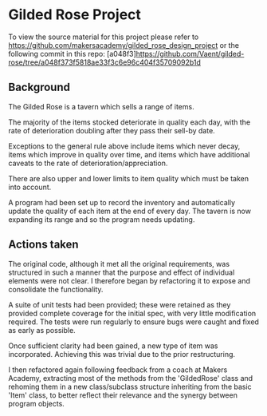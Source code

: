 # Gilded Rose Project

To view the source material for this project please refer to https://github.com/makersacademy/gilded_rose_design_project or the following commit in this repo: [a048f3]https://github.com/Vaent/gilded-rose/tree/a048f373f5818ae33f3c6e96c404f35709092b1d

## Background

The Gilded Rose is a tavern which sells a range of items.

The majority of the items stocked deteriorate in quality each day, with the rate of deterioration doubling after they pass their sell-by date.

Exceptions to the general rule above include items which never decay, items which improve in quality over time, and items which have additional caveats to the rate of deterioration/appreciation.

There are also upper and lower limits to item quality which must be taken into account.

A program had been set up to record the inventory and automatically update the quality of each item at the end of every day. The tavern is now expanding its range and so the program needs updating.

## Actions taken

The original code, although it met all the original requirements, was structured in such a manner that the purpose and effect of individual elements were not clear. I therefore began by refactoring it to expose and consolidate the functionality.

A suite of unit tests had been provided; these were retained as they provided complete coverage for the initial spec, with very little modification required. The tests were run regularly to ensure bugs were caught and fixed as early as possible.

Once sufficient clarity had been gained, a new type of item was incorporated. Achieving this was trivial due to the prior restructuring.

I then refactored again following feedback from a coach at Makers Academy, extracting most of the methods from the 'GildedRose' class and rehoming them in a new class/subclass structure inheriting from the basic 'Item' class, to better reflect their relevance and the synergy between program objects.
